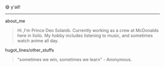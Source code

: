 :smile: y'all!
***
about_me
>  Hi ,I'm Prince Deo Solanib. Currently working as a crew at McDonalds here in Iloilo. My hobby includes listening to music, and sometimes watch anime all day. 

hugot_lines/other_stuffs
> "sometimes we win, sometimes we learn" - Anonymous.
